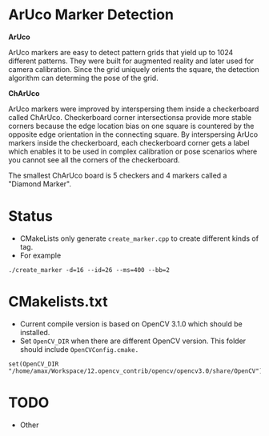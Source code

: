 ArUco Marker Detection
======================

**ArUco**

ArUco markers are easy to detect pattern grids that yield up to 1024 different patterns. They were built for augmented reality and later used for camera calibration. Since the grid uniquely orients the square, the detection algorithm can determing the pose of the grid.

**ChArUco**

ArUco markers were improved by interspersing them inside a checkerboard called ChArUco. Checkerboard corner intersectionsa provide more stable corners because the edge location bias on one square is countered by the opposite edge orientation in the connecting square. By interspersing ArUco markers inside the checkerboard, each checkerboard corner gets a label which enables it to be used in complex calibration or pose scenarios where you cannot see all the corners of the checkerboard.

The smallest ChArUco board is 5 checkers and 4 markers called a "Diamond Marker".

Status
=================
- CMakeLists only generate `create_marker.cpp` to create different kinds of tag.
- For example
```
./create_marker -d=16 --id=26 --ms=400 --bb=2
```

CMakelists.txt
==================
- Current compile version is based on OpenCV 3.1.0 which should be installed.
- Set `OpenCV_DIR` when there are different OpenCV version. This folder should include `OpenCVConfig.cmake.` 
```
set(OpenCV_DIR "/home/amax/Workspace/12.opencv_contrib/opencv/opencv3.0/share/OpenCV")
```

TODO
=============
- Other 